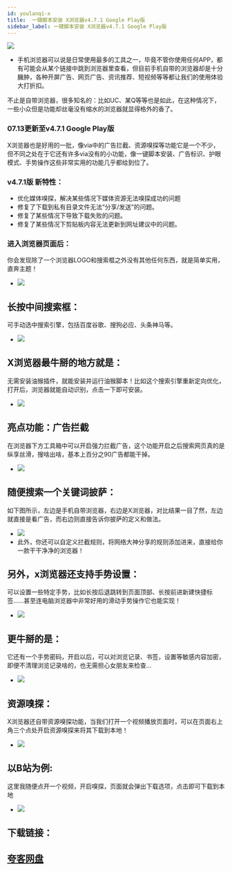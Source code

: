 ```yaml
---
id: youlanqi-x
title:  一键脚本安装 X浏览器v4.7.1 Google Play版
sidebar_label: 一键脚本安装 X浏览器v4.7.1 Google Play版
---
```

![](https://cdn-thumbs.imagevenue.com/d9/c1/04/ME18UYB2_t.png)
* 手机浏览器可以说是日常使用最多的工具之一，毕竟不管你使用任何APP，都有可能会从某个链接中跳到浏览器里查看，但目前手机自带的浏览器却是十分臃肿，各种开屏广告、网页广告、资讯推荐、短视频等等都让我们的使用体验大打折扣。

不止是自带浏览器，很多知名的：比如UC、某Q等等也是如此，在这种情况下，一些小众但是功能却丝毫没有缩水的浏览器就显得格外的香了。

### 07.13更新至v4.7.1 Google Play版

X浏览器也是好用的一批，像via中的广告拦截、资源嗅探等功能它是一个不少，但不同之处在于它还有许多via没有的小功能，像一键脚本安装、广告标识、护眼模式、手势操作这些非常实用的功能几乎都给到位了。

### v4.7.1版 新特性：

* 优化媒体嗅探，解决某些情况下媒体资源无法嗅探成功的问题
* 修复了下载到私有目录文件无法“分享/发送”的问题。
* 修复了某些情况下导致下载失败的问题。
* 修复了某些情况下剪贴板内容无法更新到网址建议中的问题。

### 进入浏览器页面后：
你会发现除了一个浏览器LOGO和搜索框之外没有其他任何东西，就是简单实用，直奔主题！
* ![](https://cdn-thumbs.imagevenue.com/64/d3/09/ME18UYBD_t.jpg)


## 长按中间搜索框：
可手动选中搜索引擎，包括百度谷歌、搜狗必应、头条神马等。
* ![](https://cdn-thumbs.imagevenue.com/a8/fe/ff/ME18UYBE_t.jpg)



## X浏览器最牛掰的地方就是：
无需安装油猴插件，就能安装并运行油猴脚本！比如这个搜索引擎重新定向优化，打开后，浏览器就能自动识别，点击一下即可安装。
* ![](https://cdn-thumbs.imagevenue.com/f5/2d/b0/ME18UYBF_t.jpg)

## 亮点功能：广告拦截
在浏览器下方工具箱中可以开启强力拦截广告，这个功能开启之后搜索网页真的是纵享丝滑，搜啥出啥，基本上百分之90广告都能干掉。
* ![](https://cdn-thumbs.imagevenue.com/09/75/7d/ME18UYBG_t.jpg)


## 随便搜索一个关键词披萨：
如下图所示，左边是手机自带浏览器，右边是X浏览器，对比结果一目了然，左边就直接是看广告，而右边则直接告诉你披萨的定义和做法。
* ![](https://cdn-thumbs.imagevenue.com/e0/44/52/ME18UYBH_t.jpg)
* 此外，你还可以自定义拦截规则，将网络大神分享的规则添加进来，直接给你一款干干净净的浏览器！

## 另外，x浏览器还支持手势设置：
可以设置一些特定手势，比如长按后退跳转到页面顶部、长按前进新建快捷标签……甚至连电脑浏览器中非常好用的滑动手势操作它也能实现！
* ![](https://cdn-thumbs.imagevenue.com/9d/e9/dd/ME18UYBI_t.jpg)


## 更牛掰的是：
它还有一个手势密码，开启以后，可以对浏览记录、书签，设置等敏感内容加密，即便不清理浏览记录啥的，也无需担心女朋友来检查...
* ![](https://cdn-thumbs.imagevenue.com/92/55/74/ME18UYBJ_t.jpg)


## 资源嗅探：
X浏览器还自带资源嗅探功能，当我们打开一个视频播放页面时，可以在页面右上角三个点处开启资源嗅探来将其下载到本地！
* ![](https://cdn-thumbs.imagevenue.com/5d/55/d1/ME18UYBK_t.jpg)

## 以B站为例:
这里我随便点开一个视频，开启嗅探，页面就会弹出下载选项，点击即可下载到本地
* ![](https://cdn-thumbs.imagevenue.com/88/35/5e/ME18UYBL_t.jpg)

## 下载链接：
## [夸客网盘](https://www.cnblogs.com/songzhixue/p/11261118.html)







